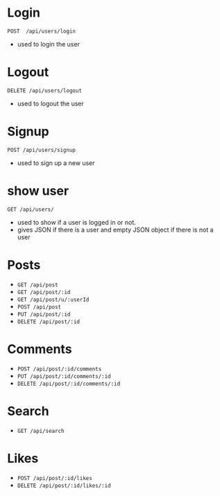 
# Login
`POST  /api/users/login`
   * used to login the user

# Logout
`DELETE /api/users/logout`
   * used to logout the user


# Signup
`POST /api/users/signup`
   * used to sign up a new user

# show user
`GET /api/users/`
   * used to show if a user is logged in or not.
   * gives JSON if there is a user and empty JSON object if there is not a user

# Posts
   * `GET /api/post`
   * `GET /api/post/:id`
   * `GET /api/post/u/:userId`
   * `POST /api/post`
   * `PUT /api/post/:id`
   * `DELETE /api/post/:id`

# Comments
   * `POST /api/post/:id/comments`
   * `PUT /api/post/:id/comments/:id`
   * `DELETE /api/post/:id/comments/:id`

# Search
   * `GET /api/search`

# Likes
   * `POST /api/post/:id/likes`
   * `DELETE /api/post/:id/likes/:id`

